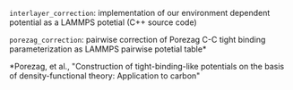 
`interlayer_correction`: implementation of our environment dependent potential as a LAMMPS potetial (C++ source code)

`porezag_correction`: pairwise correction of Porezag C-C tight binding parameterization as LAMMPS pairwise potetial table*

*Porezag, et al., "Construction of tight-binding-like potentials on the basis of density-functional theory: Application to carbon"
